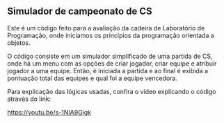 ## Simulador de campeonato de CS

Este é um código feito para a avaliação da cadeira de Laboratório de Programação, onde iniciamos os princípios da programação orientada a objetos.

O código consiste em um simulador simplificado de uma partida de CS, onde há um menu com as opções de criar jogador, criar equipe e atribuir jogador a uma equipe. Então, é iniciada a partida e ao final é exibida a pontuação total das equipes e qual foi a equipe vencedora.

Para explicação das lógicas usadas, confira o vídeo explicando o código através do link:

https://youtu.be/s-1NIA9Gigk